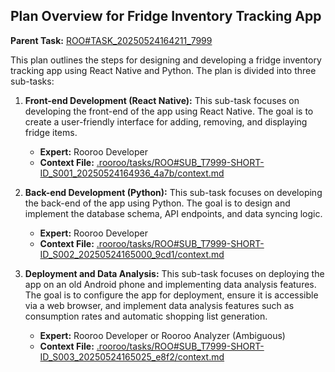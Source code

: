 ## Plan Overview for Fridge Inventory Tracking App

**Parent Task:** [ROO#TASK_20250524164211_7999](.rooroo/tasks/ROO#TASK_20250524164211_7999/context.md)

This plan outlines the steps for designing and developing a fridge inventory tracking app using React Native and Python. The plan is divided into three sub-tasks:

1.  **Front-end Development (React Native):** This sub-task focuses on developing the front-end of the app using React Native. The goal is to create a user-friendly interface for adding, removing, and displaying fridge items.
    *   **Expert:** Rooroo Developer
    *   **Context File:** [.rooroo/tasks/ROO#SUB_T7999-SHORT-ID_S001_20250524164936_4a7b/context.md](.rooroo/tasks/ROO#SUB_T7999-SHORT-ID_S001_20250524164936_4a7b/context.md)

2.  **Back-end Development (Python):** This sub-task focuses on developing the back-end of the app using Python. The goal is to design and implement the database schema, API endpoints, and data syncing logic.
    *   **Expert:** Rooroo Developer
    *   **Context File:** [.rooroo/tasks/ROO#SUB_T7999-SHORT-ID_S002_20250524165000_9cd1/context.md](.rooroo/tasks/ROO#SUB_T7999-SHORT-ID_S002_20250524165000_9cd1/context.md)

3.  **Deployment and Data Analysis:** This sub-task focuses on deploying the app on an old Android phone and implementing data analysis features. The goal is to configure the app for deployment, ensure it is accessible via a web browser, and implement data analysis features such as consumption rates and automatic shopping list generation.
    *   **Expert:** Rooroo Developer or Rooroo Analyzer (Ambiguous)
    *   **Context File:** [.rooroo/tasks/ROO#SUB_T7999-SHORT-ID_S003_20250524165025_e8f2/context.md](.rooroo/tasks/ROO#SUB_T7999-SHORT-ID_S003_20250524165025_e8f2/context.md)